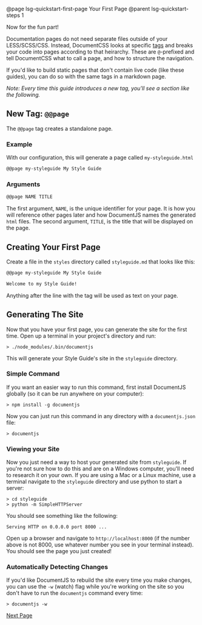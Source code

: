 @page lsg-quickstart-first-page Your First Page
@parent lsg-quickstart-steps 1

Now for the fun part!

Documentation pages do not need separate files outside of your LESS/SCSS/CSS. Instead, DocumentCSS looks at specific [tags](/docs/tag-definition.html) and breaks your code into pages according to that heirarchy. These are `@`-prefixed and tell DocumentCSS what to call a page, and how to structure the navigation.

If you'd like to build static pages that don't contain live code (like these guides), you can do so with the same tags in a markdown page.

*Note: Every time this guide introduces a new tag, you'll see a section like the following.*

## New Tag: `@@page`

The `@@page` tag creates a standalone page.

### Example

With our configuration, this will generate a page called `my-styleguide.html`

```markdown
@@page my-styleguide My Style Guide
```

### Arguments

```markdown
@@page NAME TITLE
```

The first argument, `NAME`, is the unique identifier for your page. It is how you will reference other pages later and how DocumentJS names the generated `html` files. The second argument, `TITLE`, is the title that will be displayed on the page.

## Creating Your First Page

Create a file in the `styles` directory called `styleguide.md` that looks like this:
```markdown
@@page my-styleguide My Style Guide

Welcome to my Style Guide!
```

Anything after the line with the tag will be used as text on your page.

## Generating The Site


Now that you have your first page, you can generate the site for the first time. Open up a terminal in your project's directory and run:

```
> ./node_modules/.bin/documentjs
```

This will generate your Style Guide's site in the `styleguide` directory.

### Simple Command

If you want an easier way to run this command, first install DocumentJS globally (so it can be run anywhere on your computer):

```
> npm install -g documentjs
```

Now you can just run this command in any directory with a `documentjs.json` file:
```
> documentjs
```

### Viewing your Site

Now you just need a way to host your generated site from `styleguide`. If you're not sure how to do this and are on a Windows computer, you'll need to research it on your own. If you are using a Mac or a Linux machine, use a terminal navigate to the `styleguide` directory and use python to start a server:
```
> cd styleguide
> python -m SimpleHTTPServer
```

You should see something like the following:
```
Serving HTTP on 0.0.0.0 port 8000 ...
```

Open up a browser and navigate to `http://localhost:8000` (if the number above is not 8000, use whatever number you see in your terminal instead). You should see the page you just created!

### Automatically Detecting Changes

If you'd like DocumentJS to rebuild the site every time you make changes, you can use the `-w` (watch) flag while you're working on the site so you don't have to run the `documentjs` command every time:

```
> documentjs -w
```

[Next Page](/docs/lsg-quickstart-stylesheet.html)